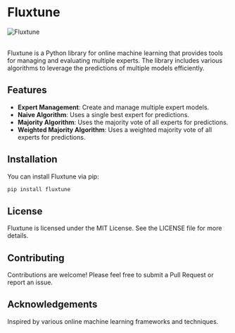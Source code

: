 # Fluxtune
![Fluxtune](fluxtune.png)

<br>
Fluxtune is a Python library for online machine learning that provides tools for managing and evaluating multiple experts. The library includes various algorithms to leverage the predictions of multiple models efficiently.

## Features

- **Expert Management**: Create and manage multiple expert models.
- **Naive Algorithm**: Uses a single best expert for predictions.
- **Majority Algorithm**: Uses the majority vote of all experts for predictions.
- **Weighted Majority Algorithm**: Uses a weighted majority vote of all experts for predictions.

## Installation

You can install Fluxtune via pip:

```bash
pip install fluxtune
```

## License
Fluxtune is licensed under the MIT License. See the LICENSE file for more details.

## Contributing
Contributions are welcome! Please feel free to submit a Pull Request or report an issue.

## Acknowledgements
Inspired by various online machine learning frameworks and techniques.
